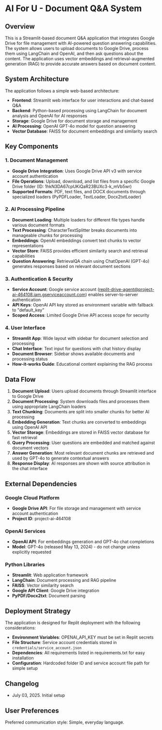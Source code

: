 # AI For U - Document Q&A System

## Overview

This is a Streamlit-based document Q&A application that integrates Google Drive for file management with AI-powered question answering capabilities. The system allows users to upload documents to Google Drive, process them using LangChain and OpenAI, and then ask questions about the content. The application uses vector embeddings and retrieval-augmented generation (RAG) to provide accurate answers based on document content.

## System Architecture

The application follows a simple web-based architecture:

- **Frontend**: Streamlit web interface for user interactions and chat-based Q&A
- **Backend**: Python-based processing using LangChain for document analysis and OpenAI for AI responses
- **Storage**: Google Drive for document storage and management
- **AI Processing**: OpenAI GPT-4o model for question answering
- **Vector Database**: FAISS for document embeddings and similarity search

## Key Components

### 1. Document Management
- **Google Drive Integration**: Uses Google Drive API v3 with service account authentication
- **File Operations**: Upload, download, and list files from a specific Google Drive folder (ID: 1hkN3DA67cpUKiQaR23BUXc3-k_mVb5wr)
- **Supported Formats**: PDF, text files, and DOCX documents through specialized loaders (PyPDFLoader, TextLoader, Docx2txtLoader)

### 2. AI Processing Pipeline
- **Document Loading**: Multiple loaders for different file types handle various document formats
- **Text Processing**: CharacterTextSplitter breaks documents into manageable chunks for processing
- **Embeddings**: OpenAI embeddings convert text chunks to vector representations
- **Vector Store**: FAISS provides efficient similarity search and retrieval capabilities
- **Question Answering**: RetrievalQA chain using ChatOpenAI (GPT-4o) generates responses based on relevant document sections

### 3. Authentication & Security
- **Service Account**: Google service account (replit-drive-agent@project-ai-464108.iam.gserviceaccount.com) enables server-to-server authentication
- **API Keys**: OpenAI API key stored as environment variable with fallback to "default_key"
- **Scoped Access**: Limited Google Drive API access scope for security

### 4. User Interface
- **Streamlit App**: Wide layout with sidebar for document selection and processing
- **Chat Interface**: Text input for questions with chat history display
- **Document Browser**: Sidebar shows available documents and processing status
- **How-it-works Guide**: Educational content explaining the RAG process

## Data Flow

1. **Document Upload**: Users upload documents through Streamlit interface to Google Drive
2. **Document Processing**: System downloads files and processes them using appropriate LangChain loaders
3. **Text Chunking**: Documents are split into smaller chunks for better AI processing
4. **Embedding Generation**: Text chunks are converted to embeddings using OpenAI API
5. **Vector Storage**: Embeddings are stored in FAISS vector database for fast retrieval
6. **Query Processing**: User questions are embedded and matched against document vectors
7. **Answer Generation**: Most relevant document chunks are retrieved and used by GPT-4o to generate contextual answers
8. **Response Display**: AI responses are shown with source attribution in the chat interface

## External Dependencies

### Google Cloud Platform
- **Google Drive API**: For file storage and management with service account authentication
- **Project ID**: project-ai-464108

### OpenAI Services
- **OpenAI API**: For embeddings generation and GPT-4o chat completions
- **Model**: GPT-4o (released May 13, 2024) - do not change unless explicitly requested

### Python Libraries
- **Streamlit**: Web application framework
- **LangChain**: Document processing and RAG pipeline
- **FAISS**: Vector similarity search
- **Google API Client**: Google Drive integration
- **PyPDF/Docx2txt**: Document parsing

## Deployment Strategy

The application is designed for Replit deployment with the following considerations:

- **Environment Variables**: OPENAI_API_KEY must be set in Replit secrets
- **File Structure**: Service account credentials stored in `credentials/service_account.json`
- **Dependencies**: All requirements listed in requirements.txt for easy installation
- **Configuration**: Hardcoded folder ID and service account file path for simple setup

## Changelog

- July 03, 2025. Initial setup

## User Preferences

Preferred communication style: Simple, everyday language.